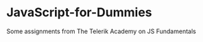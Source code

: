 JavaScript-for-Dummies
======================

Some assignments from The Telerik Academy on JS Fundamentals
